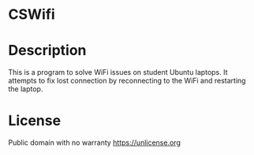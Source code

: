 # CSWifi

# Description
This is a program to solve WiFi issues on student Ubuntu laptops. It attempts to fix lost connection by reconnecting to the WiFi and restarting the laptop.
# License
Public domain with no warranty https://unlicense.org
